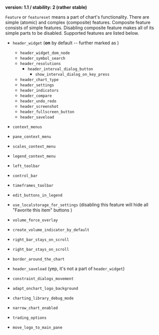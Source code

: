**version: 1.1 / stability: 2 (rather stable)**

`Feature` or `featureset` means a part of chart's functionality. There are simple (atomic) and complex (composite) features. Composite feature consists of simple features. Disabling composite feature makes all of its simple parts to be disabled. Supported features are listed below.

* `header_widget` (**on** by default -- further marked as <on>)
  * `header_widget_dom_node`
  * `header_symbol_search`
  * `header_resolutions`
    * `header_interval_dialog_button`
      * `show_interval_dialog_on_key_press`
  * `header_chart_type`
  * `header_settings`
  * `header_indicators`
  * `header_compare`
  * `header_undo_redo`
  * `header_screenshot`
  * `header_fullscreen_button`
  * `header_saveload`

* `context_menus` <on>
 * `pane_context_menu`
 * `scales_context_menu`
 * `legend_context_menu`
* `left_toolbar` <on>
* `control_bar` <on>
* `timeframes_toolbar` <on>
* `edit_buttons_in_legend` <on>
* `use_localstorage_for_settings` <on> (disabling this feature will hide all "Favorite this item" buttons )
* `volume_force_overlay` <on>
* `create_volume_indicator_by_default` <on>
* `right_bar_stays_on_scroll` <on>
* `right_bar_stays_on_scroll` <on>
* `border_around_the_chart` <on>
* `header_saveload` <on> (yep, it's not a part of `header_widget`)
* `constraint_dialogs_movement` <on>
* `adapt_onchart_logo_background` <on>
* `charting_library_debug_mode` <off>
* `narrow_chart_enabled` <off>
* `trading_options` <off>
* `move_logo_to_main_pane` <off>
